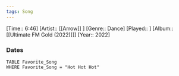 ```yaml
---
tags: Song  
---
```

[Time:: 6:46]
[Artist:: [[Arrow]] ]
[Genre:: Dance]
[Played:: ]
[Album:: [[Ultimate FM Gold (2022)]]]
[Year:: 2022]
### Dates
````dataview
TABLE Favorite_Song
WHERE Favorite_Song = "Hot Hot Hot"
````